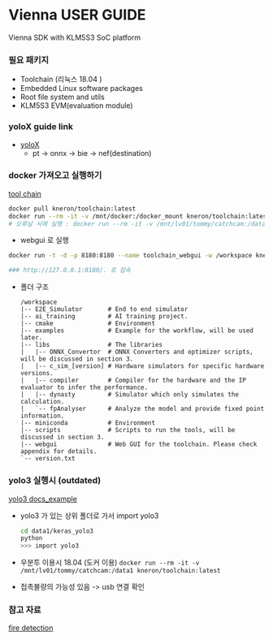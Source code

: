 # Vienna USER GUIDE
Vienna SDK with KLM5S3 SoC platform

### 필요 패키지
- Toolchain (리눅스 18.04 <docker env>)
- Embedded Linux software packages
- Root file system and utils
- KLM5S3 EVM(evaluation module)

### yoloX guide link
- [yoloX](https://doc.kneron.com/docs/#model_training/OpenMMLab/YoloX/)
  - pt -> onnx -> bie -> nef(destination)

### docker 가져오고 실행하기
[tool chain](https://doc.kneron.com/docs/#toolchain/manual_2_deploy/)

```bash
docker pull kneron/toolchain:latest
docker run --rm -it -v /mnt/docker:/docker_mount kneron/toolchain:latest
# 오류날 시에 실행 : docker run --rm -it -v /mnt/lv01/tommy/catchcam:/data1 kneron/toolchain:v0.17.2
```

- webgui 로 실행
```bash
docker run -t -d -p 8180:8180 --name toolchain_webgui -w /workspace kneron/toolchain:latest /workspace/webgui/runWebGUI.sh

### http://127.0.0.1:8180/. 로 접속
```

- 폴더 구조
  ```text
  /workspace
  |-- E2E_Simulator       # End to end simulator
  |-- ai_training         # AI training project.
  |-- cmake               # Environment
  |-- examples            # Example for the workflow, will be used later.
  |-- libs                # The libraries
  |   |-- ONNX_Convertor  # ONNX Converters and optimizer scripts, will be discussed in section 3.
  |   |-- c_sim_[version] # Hardware simulators for specific hardware versions.
  |   |-- compiler        # Compiler for the hardware and the IP evaluator to infer the performance.
  |   |-- dynasty         # Simulator which only simulates the calculation.
  |   `-- fpAnalyser      # Analyze the model and provide fixed point information.
  |-- miniconda           # Environment
  |-- scripts             # Scripts to run the tools, will be discussed in section 3.
  |-- webgui              # Web GUI for the toolchain. Please check appendix for details.
  `-- version.txt
  ```

### yolo3 실행시 (outdated)
[yolo3 docs_example](https://doc.kneron.com/docs/#toolchain/appendix/yolo_example_InModelPreproc_trick/)

- yolo3 가 있는 상위 폴더로 가서 import yolo3
  ```bash
  cd data1/keras_yolo3
  python
  >>> import yolo3
  ```

- 우분투 이용시 18.04 (도커 이용) `docker run --rm -it -v /mnt/lv01/tommy/catchcam:/data1 kneron/toolchain:latest`
- 접촉불량의 가능성 있음 -> usb 연결 확인

### 참고 자료
[fire detection](https://github.com/spacewalk01/yolov5-fire-detection)

